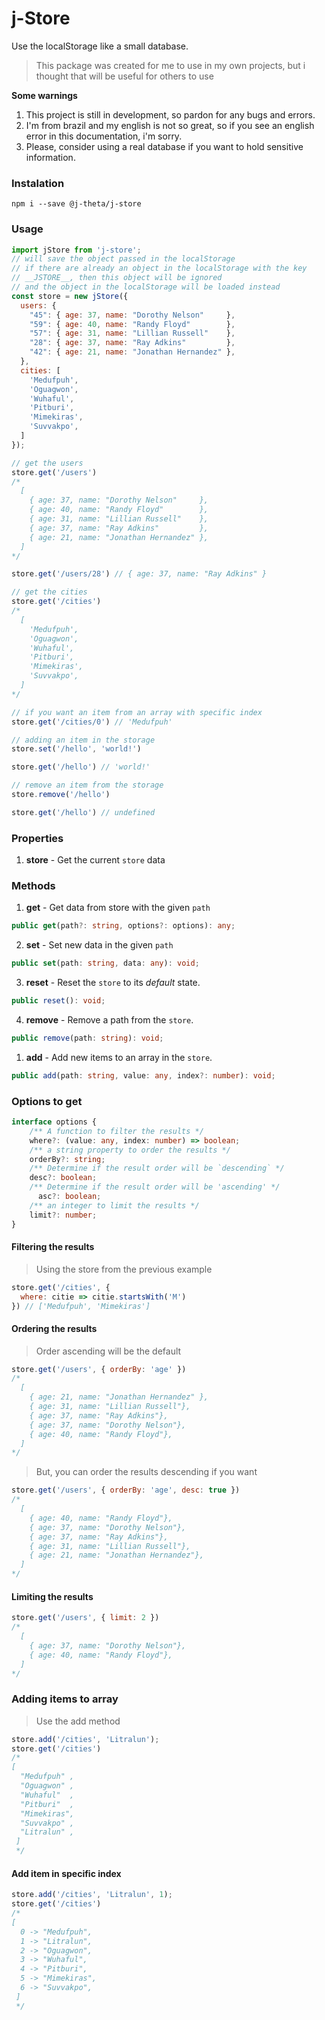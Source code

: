 # j-Store

Use the localStorage like a small database.

> This package was created for me to use in my own projects,
> but i thought that will be useful for others to use

__Some warnings__
1. This project is still in development, so pardon for any bugs and errors.
2. I'm from brazil and my english is not so great, so if you see an english error in this documentation, i'm sorry.
3. Please, consider using a real database if you want to hold sensitive information.

### Instalation

```
npm i --save @j-theta/j-store
```

### Usage

```javascript
import jStore from 'j-store';
// will save the object passed in the localStorage 
// if there are already an object in the localStorage with the key
// __JSTORE__, then this object will be ignored
// and the object in the localStorage will be loaded instead
const store = new jStore({
  users: {
    "45": { age: 37, name: "Dorothy Nelson"     },
    "59": { age: 40, name: "Randy Floyd"        },
    "57": { age: 31, name: "Lillian Russell"    },
    "28": { age: 37, name: "Ray Adkins"         },
    "42": { age: 21, name: "Jonathan Hernandez" },
  },
  cities: [
    'Medufpuh',
    'Oguagwon',
    'Wuhaful',
    'Pitburi',
    'Mimekiras',
    'Suvvakpo',
  ]
});

// get the users
store.get('/users')
/*
  [
    { age: 37, name: "Dorothy Nelson"     },
    { age: 40, name: "Randy Floyd"        },
    { age: 31, name: "Lillian Russell"    },
    { age: 37, name: "Ray Adkins"         },
    { age: 21, name: "Jonathan Hernandez" },
  ]
*/

store.get('/users/28') // { age: 37, name: "Ray Adkins" }

// get the cities
store.get('/cities')
/*
  [
    'Medufpuh',
    'Oguagwon',
    'Wuhaful',
    'Pitburi',
    'Mimekiras',
    'Suvvakpo',
  ]
*/

// if you want an item from an array with specific index
store.get('/cities/0') // 'Medufpuh'

// adding an item in the storage
store.set('/hello', 'world!')

store.get('/hello') // 'world!'

// remove an item from the storage
store.remove('/hello')

store.get('/hello') // undefined

```

### Properties

1. __store__ - Get the current `store` data
  
### Methods

1. __get__ - Get data from store with the given `path`
```typescript
public get(path?: string, options?: options): any;
```
2. __set__ - Set new data in the given `path`
```typescript
public set(path: string, data: any): void;
```
3. __reset__ - Reset the `store` to its *default* state.
```typescript
public reset(): void;
```
4. __remove__ - Remove a path from the `store`.
```typescript
public remove(path: string): void;
```
1. __add__ - Add new items to an array in the `store`.
```typescript
public add(path: string, value: any, index?: number): void;
```

### Options to get

```typescript
interface options {
    /** A function to filter the results */
    where?: (value: any, index: number) => boolean;
    /** a string property to order the results */
    orderBy?: string;
    /** Determine if the result order will be `descending` */
    desc?: boolean;
    /** Determine if the result order will be 'ascending' */
	  asc?: boolean;
    /** an integer to limit the results */
    limit?: number;
}
```

#### Filtering the results
> Using the store from the previous example
```javascript
store.get('/cities', {
  where: citie => citie.startsWith('M')
}) // ['Medufpuh', 'Mimekiras']
```

#### Ordering the results
> Order ascending will be the default
```javascript
store.get('/users', { orderBy: 'age' })
/*
  [
    { age: 21, name: "Jonathan Hernandez" },
    { age: 31, name: "Lillian Russell"},
    { age: 37, name: "Ray Adkins"},
    { age: 37, name: "Dorothy Nelson"},
    { age: 40, name: "Randy Floyd"},
  ]
*/
```
> But, you can order the results descending if you want
```javascript
store.get('/users', { orderBy: 'age', desc: true })
/*
  [
    { age: 40, name: "Randy Floyd"},
    { age: 37, name: "Dorothy Nelson"},
    { age: 37, name: "Ray Adkins"},
    { age: 31, name: "Lillian Russell"},
    { age: 21, name: "Jonathan Hernandez"},
  ]
*/
```

#### Limiting the results
```javascript
store.get('/users', { limit: 2 })
/*
  [
    { age: 37, name: "Dorothy Nelson"},
    { age: 40, name: "Randy Floyd"},
  ]
*/
```

### Adding items to array
> Use the add method
```javascript
store.add('/cities', 'Litralun');
store.get('/cities')
/*
[
  "Medufpuh" ,  
  "Oguagwon" ,  
  "Wuhaful"  ,  
  "Pitburi"  ,  
  "Mimekiras",  
  "Suvvakpo" ,
  "Litralun" ,  
 ]
 */
```
#### Add item in specific index
```javascript
store.add('/cities', 'Litralun', 1);
store.get('/cities')
/*
[
  0 -> "Medufpuh",
  1 -> "Litralun",
  2 -> "Oguagwon",
  3 -> "Wuhaful",
  4 -> "Pitburi",
  5 -> "Mimekiras",
  6 -> "Suvvakpo",
 ]
 */
```